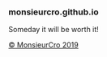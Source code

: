 ### monsieurcro.github.io
Someday it will be worth it!

[© MonsieurCro 2019](https://monsieurcro.github.io/)
